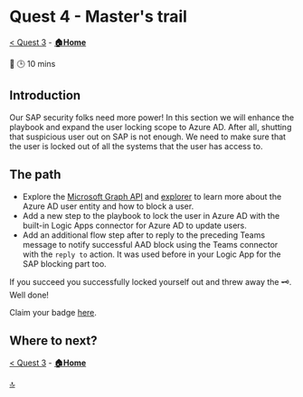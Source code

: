 # Quest 4 - Master's trail

[< Quest 3](quest3.md) - **[🏠Home](../README.md)**

🌟
🕒 10 mins

## Introduction

Our SAP security folks need more power! In this section we will enhance the playbook and expand the user locking scope to Azure AD. After all, shutting that suspicious user out on SAP is not enough. We need to make sure that the user is locked out of all the systems that the user has access to.

## The path

- Explore the [Microsoft Graph API](https://learn.microsoft.com/graph/api/user-update?view=graph-rest-1.0&tabs=http) and [explorer](https://developer.microsoft.com/graph/graph-explorer) to learn more about the Azure AD user entity and how to block a user.
- Add a new step to the playbook to lock the user in Azure AD with the built-in Logic Apps connector for Azure AD to update users.
- Add an additional flow step after to reply to the preceding Teams message to notify successful AAD block using the Teams connector with the `reply to` action. It was used before in your Logic App for the SAP blocking part too.

If you succeed you successfully locked yourself out and threw away the 🗝️. Well done!

Claim your badge [here](https://webhostingforconverter.z16.web.core.windows.net/claim-reward.html).

## Where to next?

[< Quest 3](quest3.md) - **[🏠Home](../README.md)**

[🔝](#)
